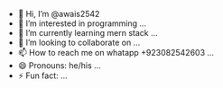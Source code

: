 - 👋 Hi, I’m @awais2542
- 👀 I’m interested in programming ...
- 🌱 I’m currently learning mern stack ...
- 💞️ I’m looking to collaborate on ...
- 📫 How to reach me on whatapp +923082542603 ...
- 😄 Pronouns: he/his ...
- ⚡ Fun fact: ...

<!---
awais2542/awais2542 is a ✨ special ✨ repository because its `README.md` (this file) appears on your GitHub profile.
You can click the Preview link to take a look at your changes.
--->
